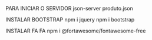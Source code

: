 PARA INICIAR O SERVIDOR
json-server produto.json

INSTALAR BOOTSTRAP
npm i jquery
npm i bootstrap


INSTALAR FA FA
npm i @fortawesome/fontawesome-free
